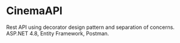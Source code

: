 # CinemaAPI
Rest API using decorator design pattern and separation of concerns.
ASP.NET 4.8, Entity Framework, Postman.
